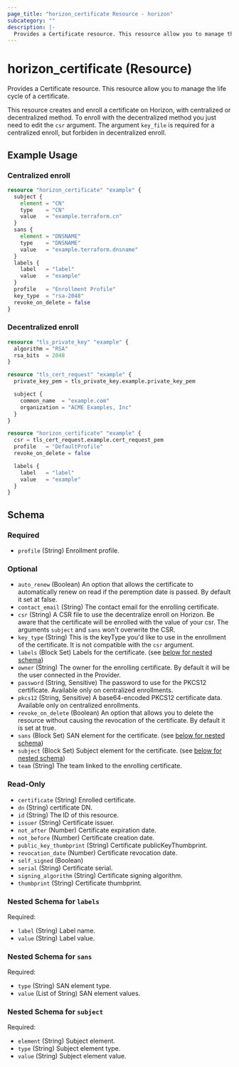 ```yaml
---
page_title: "horizon_certificate Resource - horizon"
subcategory: ""
description: |-
  Provides a Certificate resource. This resource allow you to manage the life cycle of a certificate.
---
```


# horizon_certificate (Resource)

Provides a Certificate resource. This resource allow you to manage the life cycle of a certificate.

This resource creates and enroll a certificate on Horizon, with centralized or decentralized method. 
To enroll with the decentralized method you just need to edit the `csr` argument.
The argument `key_file` is required for a centralized enroll, but forbiden in decentralized enroll.

## Example Usage

### Centralized enroll

```terraform
resource "horizon_certificate" "example" {
  subject {
    element = "CN"
    type    = "CN"
    value   = "example.terraform.cn"
  }
  sans {
    element = "DNSNAME"
    type    = "DNSNAME"
    value   = "example.terraform.dnsname"
  }
  labels {
    label   = "label"
    value   = "example"
  }
  profile   = "Enrollment Profile"
  key_type  = "rsa-2048"  
  revoke_on_delete = false
}
```

### Decentralized enroll

```terraform
resource "tls_private_key" "example" {
  algorithm = "RSA"
  rsa_bits  = 2048
}

resource "tls_cert_request" "example" {
  private_key_pem = tls_private_key.example.private_key_pem

  subject {
    common_name  = "example.com"
    organization = "ACME Examples, Inc"
  }
}

resource "horizon_certificate" "example" {
  csr = tls_cert_request.example.cert_request_pem
  profile   = "DefaultProfile"
  revoke_on_delete = false

  labels {
    label   = "label"
    value   = "example"
  }
}
```


<!-- schema generated by tfplugindocs -->
## Schema

### Required

- `profile` (String) Enrollment profile.

### Optional

- `auto_renew` (Boolean) An option that allows the certificate to automatically renew on read if the peremption date is passed. By default it set at false.
- `contact_email` (String) The contact email for the enrolling certificate.
- `csr` (String) A CSR file to use the decentralize enroll on Horizon. Be aware that the certificate will be enrolled with the value of your csr. The arguments `subject` and `sans` won't overwrite the CSR.
- `key_type` (String) This is the keyType you'd like to use in the enrollment of the certificate. It is not compatible with the `csr` argument.
- `labels` (Block Set) Labels for the certificate. (see [below for nested schema](#nestedblock--labels))
- `owner` (String) The owner for the enrolling certificate. By default it will be the user connected in the Provider.
- `password` (String, Sensitive) The password to use for the PKCS12 certificate. Available only on centralized enrollments.
- `pkcs12` (String, Sensitive) A base64-encoded PKCS12 certificate data. Available only on centralized enrollments.
- `revoke_on_delete` (Boolean) An option that allows you to delete the resource without causing the revocation of the certificate. By default it is set at true.
- `sans` (Block Set) SAN element for the certificate. (see [below for nested schema](#nestedblock--sans))
- `subject` (Block Set) Subject element for the certificate. (see [below for nested schema](#nestedblock--subject))
- `team` (String) The team linked to the enrolling certificate.

### Read-Only

- `certificate` (String) Enrolled certificate.
- `dn` (String) certificate DN.
- `id` (String) The ID of this resource.
- `issuer` (String) Certificate issuer.
- `not_after` (Number) Certificate expiration date.
- `not_before` (Number) Certificate creation date.
- `public_key_thumbprint` (String) Certificate publicKeyThumbprint.
- `revocation_date` (Number) Certificate revocation date.
- `self_signed` (Boolean)
- `serial` (String) Certificate serial.
- `signing_algorithm` (String) Certificate signing algorithm.
- `thumbprint` (String) Certificate thumbprint.

<a id="nestedblock--labels"></a>
### Nested Schema for `labels`

Required:

- `label` (String) Label name.
- `value` (String) Label value.


<a id="nestedblock--sans"></a>
### Nested Schema for `sans`

Required:

- `type` (String) SAN element type.
- `value` (List of String) SAN element values.


<a id="nestedblock--subject"></a>
### Nested Schema for `subject`

Required:

- `element` (String) Subject element.
- `type` (String) Subject element type.
- `value` (String) Subject element value.